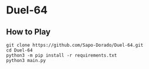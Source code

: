 # Duel-64

## How to Play
```
git clone https://github.com/Sapo-Dorado/Duel-64.git
cd Duel-64
python3 -m pip install -r requirements.txt
python3 main.py
```

